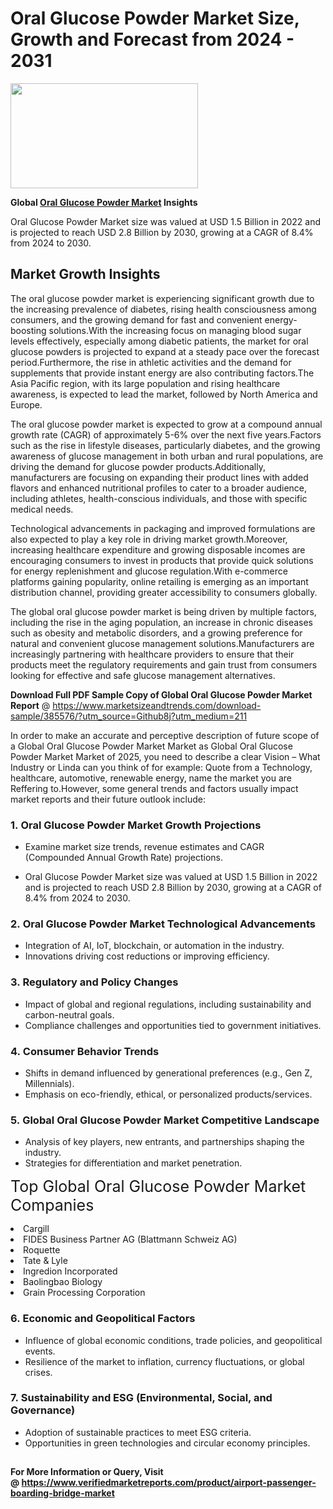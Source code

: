 <H1>Oral Glucose Powder Market Size, Growth and Forecast from 2024 - 2031</H1><img class="aligncenter size-medium wp-image-584254" src="https://thirdeyenews.in/wp-content/uploads/2024/09/Global-Market-Research-300x168.jpeg" alt="" width="300" height="168" /><p><strong>Global&nbsp;<a href="https://www.marketsizeandtrends.com/download-sample/385576/?utm_source=Github8j?utm_medium=211">Oral Glucose Powder Market</a> Insights</strong></p><p>Oral Glucose Powder Market size was valued at USD 1.5 Billion in 2022 and is projected to reach USD 2.8 Billion by 2030, growing at a CAGR of 8.4% from 2024 to 2030.</p><p><h2>Market Growth Insights</h2> <p>The oral glucose powder market is experiencing significant growth due to the increasing prevalence of diabetes, rising health consciousness among consumers, and the growing demand for fast and convenient energy-boosting solutions.With the increasing focus on managing blood sugar levels effectively, especially among diabetic patients, the market for oral glucose powders is projected to expand at a steady pace over the forecast period.Furthermore, the rise in athletic activities and the demand for supplements that provide instant energy are also contributing factors.The Asia Pacific region, with its large population and rising healthcare awareness, is expected to lead the market, followed by North America and Europe.</p> <p>The oral glucose powder market is expected to grow at a compound annual growth rate (CAGR) of approximately 5-6% over the next five years.Factors such as the rise in lifestyle diseases, particularly diabetes, and the growing awareness of glucose management in both urban and rural populations, are driving the demand for glucose powder products.Additionally, manufacturers are focusing on expanding their product lines with added flavors and enhanced nutritional profiles to cater to a broader audience, including athletes, health-conscious individuals, and those with specific medical needs.</p> <p>Technological advancements in packaging and improved formulations are also expected to play a key role in driving market growth.Moreover, increasing healthcare expenditure and growing disposable incomes are encouraging consumers to invest in products that provide quick solutions for energy replenishment and glucose regulation.With e-commerce platforms gaining popularity, online retailing is emerging as an important distribution channel, providing greater accessibility to consumers globally.</p> <p>The global oral glucose powder market is being driven by multiple factors, including the rise in the aging population, an increase in chronic diseases such as obesity and metabolic disorders, and a growing preference for natural and convenient glucose management solutions.Manufacturers are increasingly partnering with healthcare providers to ensure that their products meet the regulatory requirements and gain trust from consumers looking for effective and safe glucose management alternatives.</p> <p><span class=""><strong>Download Full PDF Sample Copy of Global Oral Glucose Powder Market Report</strong> @ <a href="https://www.marketsizeandtrends.com/download-sample/385576/?utm_source=Github8j?utm_medium=211" target="_blank">https://www.marketsizeandtrends.com/download-sample/385576/?utm_source=Github8j?utm_medium=211</a></span></p><p>In order to make an accurate and perceptive description of future scope of a Global&nbsp;Oral Glucose Powder Market Market as Global&nbsp;Oral Glucose Powder Market Market of 2025, you need to describe a clear Vision &ndash; What Industry or Linda can you think of for example: Quote from a Technology, healthcare, automotive, renewable energy, name the market you are Reffering to.However, some general trends and factors usually impact market reports and their future outlook include:</p><h3>1.&nbsp;<strong>Oral Glucose Powder Market Growth Projections</strong></h3><ul><li>Examine market size trends, revenue estimates and CAGR (Compounded Annual Growth Rate) projections.</li><li><p>Oral Glucose Powder Market size was valued at USD 1.5 Billion in 2022 and is projected to reach USD 2.8 Billion by 2030, growing at a CAGR of 8.4% from 2024 to 2030.</p></li></ul><h3>2.&nbsp;<strong>Oral Glucose Powder Market Technological Advancements</strong></h3><ul><li>Integration of AI, IoT, blockchain, or automation in the industry.</li><li>Innovations driving cost reductions or improving efficiency.</li></ul><h3>3.&nbsp;<strong>Regulatory and Policy Changes</strong></h3><ul><li>Impact of global and regional regulations, including sustainability and carbon-neutral goals.</li><li>Compliance challenges and opportunities tied to government initiatives.</li></ul><h3>4.&nbsp;<strong>Consumer Behavior Trends</strong></h3><ul><li>Shifts in demand influenced by generational preferences (e.g., Gen Z, Millennials).</li><li>Emphasis on eco-friendly, ethical, or personalized products/services.</li></ul><h3>5.&nbsp;<strong>Global Oral Glucose Powder Market Competitive Landscape</strong></h3><ul><li>Analysis of key players, new entrants, and partnerships shaping the industry.</li><li>Strategies for differentiation and market penetration.</li></ul><p data-pm-slice="1 1 []"><span style="color: inherit; font-family: inherit; font-size: 25px;">Top Global Oral Glucose Powder Market Companies</span></p><div class="" data-test-id=""><p><li>Cargill</li><li> FIDES Business Partner AG (Blattmann Schweiz AG)</li><li> Roquette</li><li> Tate & Lyle</li><li> Ingredion Incorporated</li><li> Baolingbao Biology</li><li> Grain Processing Corporation</li></p></div><h3>6.&nbsp;<strong>Economic and Geopolitical Factors</strong></h3><ul><li>Influence of global economic conditions, trade policies, and geopolitical events.</li><li>Resilience of the market to inflation, currency fluctuations, or global crises.</li></ul><h3>7.&nbsp;<strong>Sustainability and ESG (Environmental, Social, and Governance)</strong></h3><ul><li>Adoption of sustainable practices to meet ESG criteria.</li><li>Opportunities in green technologies and circular economy principles.</li></ul><h2><strong style="font-size: 14px;">For More Information or Query, Visit @&nbsp;</strong><a style="background-color: #ffffff; font-size: 14px;" href="https://www.marketsizeandtrends.com/report/oral-glucose-powder-market/" target="_blank">https://www.verifiedmarketreports.com/product/airport-passenger-boarding-bridge-market</a></h2>